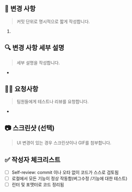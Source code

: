 ## 📝 변경 사항
> 커밋 단위로 명시적으로 짧게 작성합니다.

1. 

## 🔍 변경 사항 세부 설명
> 세부 설명을 작성합니다.

- 

## 🕵️‍♀️ 요청사항
> 팀원들에게 테스트나 리뷰를 요청합니다.

- 

## 📷 스크린샷 (선택)
> UI 변경이 있는 경우 스크린샷이나 GIF를 첨부합니다.

## ✅ 작성자 체크리스트

- [ ] Self-review: commit 이나 오타 없이 코드가 스스로 검토됨
- [ ] 로컬에서 모든 기능이 정상 작동함(버그수정 /기능에 대한 테스트)
- [ ] 린터 및 포맷터로 코드 정리됨